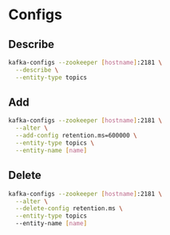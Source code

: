 # Configs

## Describe

```sh
kafka-configs --zookeeper [hostname]:2181 \
  --describe \
  --entity-type topics
```

## Add

```sh
kafka-configs --zookeeper [hostname]:2181 \
  --alter \
  --add-config retention.ms=600000 \
  --entity-type topics \
  --entity-name [name]
```

## Delete

```sh
kafka-configs --zookeeper [hostname]:2181 \
  --alter \
  --delete-config retention.ms \
  --entity-type topics
  --entity-name [name]
```
